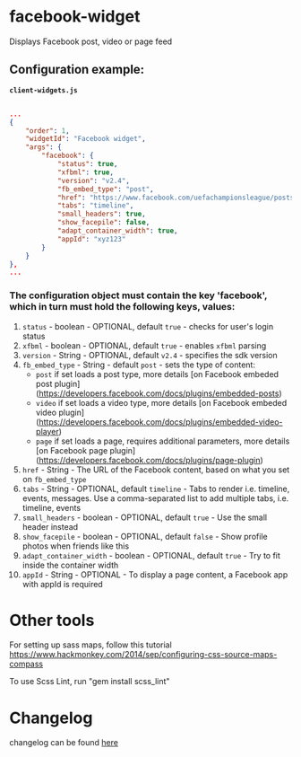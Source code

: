# facebook-widget

Displays Facebook post, video or page feed

## Configuration example:

__`client-widgets.js`__

```json

...
{
    "order": 1,
    "widgetId": "Facebook widget",
    "args": {
        "facebook": {
            "status": true,
            "xfbml": true,
            "version": "v2.4",
            "fb_embed_type": "post",
            "href": "https://www.facebook.com/uefachampionsleague/posts/1153137961399331",
            "tabs": "timeline",
            "small_headers": true,
            "show_facepile": false,
            "adapt_container_width": true,
            "appId": "xyz123"
        }
    }
},
...

```

### The configuration object must contain the key 'facebook', which in turn must hold the following keys, values:
1. `status` - boolean - OPTIONAL, default `true` - checks for user's login status
2. `xfbml` - boolean - OPTIONAL, default `true` - enables `xfbml` parsing
3. `version` - String - OPTIONAL, default `v2.4` - specifies the sdk version
4. `fb_embed_type` - String - default `post` -  sets the type of content:
    - `post` if set loads a post type, more details [on Facebook embeded post plugin] (https://developers.facebook.com/docs/plugins/embedded-posts)
    - `video` if set loads a video type, more details [on Facebook embeded video plugin] (https://developers.facebook.com/docs/plugins/embedded-video-player)
    - `page` if set loads a page, requires additional parameters, more details [on Facebook page plugin] (https://developers.facebook.com/docs/plugins/page-plugin)
5. `href` - String - The URL of the Facebook content, based on what you set on `fb_embed_type`
6. `tabs` - String - OPTIONAL, default `timeline` -  Tabs to render i.e. timeline, events, messages. Use a comma-separated list to add multiple tabs, i.e. timeline, events
7. `small_headers` - boolean - OPTIONAL, default `true` - Use the small header instead
8. `show_facepile` - boolean - OPTIONAL, default `false` - Show profile photos when friends like this
9. `adapt_container_width` - boolean - OPTIONAL, default `true` - Try to fit inside the container width
10. `appId` - String - OPTIONAL - To display a page content, a Facebook app with appId is required


# Other tools

For setting up sass maps, follow this tutorial https://www.hackmonkey.com/2014/sep/configuring-css-source-maps-compass

To use Scss Lint, run "gem install scss_lint"

# Changelog

changelog can be found [here](CHANGELOG.md)

